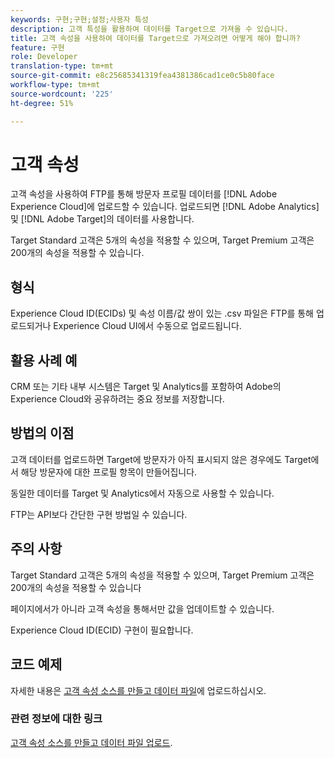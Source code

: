 ```yaml
---
keywords: 구현;구현;설정;사용자 특성
description: 고객 특성을 활용하여 데이터를 Target으로 가져올 수 있습니다.
title: 고객 속성을 사용하여 데이터를 Target으로 가져오려면 어떻게 해야 합니까?
feature: 구현
role: Developer
translation-type: tm+mt
source-git-commit: e8c25685341319fea4381386cad1ce0c5b80face
workflow-type: tm+mt
source-wordcount: '225'
ht-degree: 51%

---
```


# 고객 속성

고객 속성을 사용하여 FTP를 통해 방문자 프로필 데이터를 [!DNL Adobe Experience Cloud]에 업로드할 수 있습니다. 업로드되면 [!DNL Adobe Analytics] 및 [!DNL Adobe Target]의 데이터를 사용합니다.

Target Standard 고객은 5개의 속성을 적용할 수 있으며, Target Premium 고객은 200개의 속성을 적용할 수 있습니다.

## 형식

Experience Cloud ID(ECIDs) 및 속성 이름/값 쌍이 있는 .csv 파일은 FTP를 통해 업로드되거나 Experience Cloud UI에서 수동으로 업로드됩니다.

## 활용 사례 예

CRM 또는 기타 내부 시스템은 Target 및 Analytics를 포함하여 Adobe의 Experience Cloud와 공유하려는 중요 정보를 저장합니다.

## 방법의 이점

고객 데이터를 업로드하면 Target에 방문자가 아직 표시되지 않은 경우에도 Target에서 해당 방문자에 대한 프로필 항목이 만들어집니다.

동일한 데이터를 Target 및 Analytics에서 자동으로 사용할 수 있습니다.

FTP는 API보다 간단한 구현 방법일 수 있습니다.

## 주의 사항

Target Standard 고객은 5개의 속성을 적용할 수 있으며, Target Premium 고객은 200개의 속성을 적용할 수 있습니다

페이지에서가 아니라 고객 속성을 통해서만 값을 업데이트할 수 있습니다.

Experience Cloud ID(ECID) 구현이 필요합니다.

## 코드 예제

자세한 내용은 [고객 속성 소스를 만들고 데이터 파일](https://experienceleague.adobe.com/docs/core-services/interface/customer-attributes/t-crs-usecase.html)에 업로드하십시오.

### 관련 정보에 대한 링크

[고객 속성 소스를 만들고 데이터 파일 업로드](https://experienceleague.adobe.com/docs/core-services/interface/customer-attributes/t-crs-usecase.html).